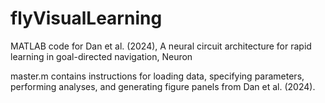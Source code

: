 # flyVisualLearning
MATLAB code for Dan et al. (2024), A neural circuit architecture for rapid learning in goal-directed navigation, Neuron

master.m contains instructions for loading data, specifying parameters, performing analyses, and generating figure panels from Dan et al. (2024).
